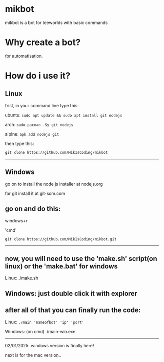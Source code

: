 # mikbot
mikbot is a bot for teeworlds with basic commands

# Why create a bot?
for automatisation.


# How do i use it?
Linux
------
frist, in your command line type this:

ubuntu: ``` sudo apt update && sudo apt install git nodejs ```

arch: ``` sudo pacman -Sy git nodejs ```

alpine: ``` apk add nodejs git ```

then type this:
```git
git clone https://github.com/MikIsCoding/mikbot
```
----------
Windows
------

go on to install the node js installer at nodejs.org


for git install it at git-scm.com


go on and do this:
----------------
windows+r

'cmd'


```git clone https://github.com/MikIsCoding/mikbot.git```

---------
now, you will need to use the 'make.sh' script(on linux) or the 'make.bat' for windows
-----------
Linux: ./make.sh

Windows: just double click it with explorer
------

after all of that you can finally run the code:
-----------

Linux: ```./main 'nameofbot' 'ip' 'port'```

Windows: (on cmd) .\main-win.exe

--------------

02/01/2025: windows version is finally here!


next is for the mac version..


